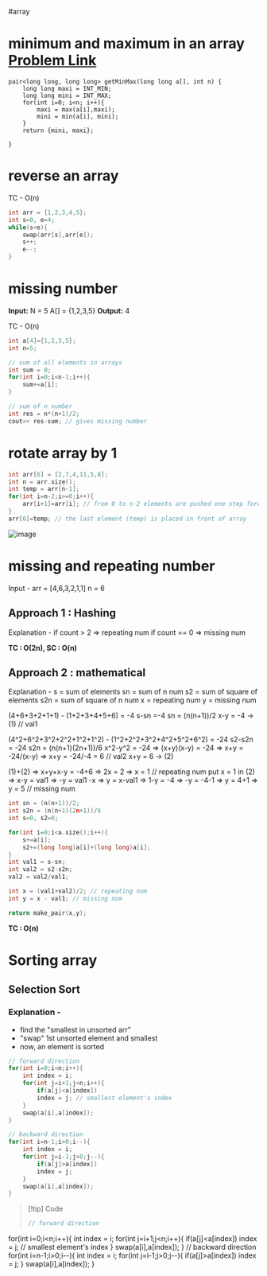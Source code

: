 #array
# minimum and maximum in an array [Problem Link](https://www.geeksforgeeks.org/problems/find-minimum-and-maximum-element-in-an-array4428/1)

```cpp:6e047d76-772f-4fc2-82e7-66db674238fa
pair<long long, long long> getMinMax(long long a[], int n) {
    long long maxi = INT_MIN;
    long long mini = INT_MAX;
    for(int i=0; i<n; i++){
        maxi = max(a[i],maxi);
        mini = min(a[i], mini);
    }
    return {mini, maxi};
    
}
```
# reverse an array 

TC - O(n)
```cpp
int arr = {1,2,3,4,5};
int s=0, e=4;
while(s<e){
	swap(arr[s],arr[e]);
	s++;
	e--;
}
```

# missing number
**Input:**
	N = 5
	A[] = {1,2,3,5}
**Output:** 4

TC - O(n)
```cpp
int a[4]={1,2,3,5};
int n=5;

// sum of all elements in arrays
int sum = 0;
for(int i=0;i<n-1;i++){
	sum+=a[i];
}

// sum of n number
int res = n*(n+1)/2;
cout<< res-sum; // gives missing number
```

# rotate array by 1

```cpp
int arr[6] = [2,7,4,11,5,8];
int n = arr.size();
int temp = arr[n-1];
for(int i=n-2;i>=0;i++){
	arr[i+1]=arr[i]; // from 0 to n-2 elements are pushed one step forward
}
arr[0]=temp; // the last element (temp) is placed in front of array
```

![image](https://github.com/Sujithamathvini/DSA/assets/70484186/fb64e5db-ee4f-4a4b-9446-c32693304add)


# missing and repeating number

Input -
arr = [4,6,3,2,1,1]
n = 6

## Approach 1 : Hashing

Explanation -
if count > 2 => repeating num
if count == 0 => missing num

**TC : O(2n), SC : O(n)**

## Approach 2 : mathematical

Explanation -
s = sum of elements
sn = sum of n num
s2 = sum of square of elements
s2n = sum of square of n num
x = repeating num
y = missing num

(4+6+3+2+1+1) - (1+2+3+4+5+6) = -4
s-sn =-4
sn = (n(n+1))/2
x-y = -4 -> (1) // val1

(4^2+6^2+3^2+2^2+1^2+1^2) - (1^2+2^2+3^2+4^2+5^2+6^2) = -24
s2-s2n = -24
s2n = (n(n+1)(2n+1))/6
x^2-y^2 = -24 => (x+y)(x-y) = -24 => x+y = -24/(x-y) => x+y = -24/-4 = 6 // val2
x+y = 6 -> (2)

(1)+(2) => x+y+x-y = -4+6 => 2x = 2 => x = 1 // repeating num
put x = 1 in (2) => x-y = val1 => -y = val1 -x => y = x-val1
=> 1-y = -4 => -y = -4-1 => y = 4+1 => y = 5 // missing num

```cpp
int sn = (n(n+1))/2;
int s2n = (n(n+1)(2n+1))/6
int s=0, s2=0;

for(int i=0;i<a.size();i++){
	s+=a[i];
	s2+=(long long)a[i]+(long long)a[i];
}
int val1 = s-sn;
int val2 = s2-s2n;
val2 = val2/val1;

int x = (val1+val2)/2; // repeating num
int y = x - val1; // missing num

return make_pair(x,y);
```

**TC : O(n)**

# Sorting array
## Selection Sort

### Explanation -
- find the "smallest in unsorted arr"
- "swap" 1st unsorted element and smallest
- now, an element is sorted
```cpp
// forward direction
for(int i=0;i<n;i++){
	int index = i;
	for(int j=i+1;j<n;i++){
		if(a[j]<a[index])
		index = j; // smallest element's index
	}
	swap(a[i],a[index]);
}

// backward direction
for(int i=n-1;i>0;i--){
	int index = i;
	for(int j=i-1;j>0;j--){
		if(a[j]>a[index])
		index = j;
	}
	swap(a[i],a[index]);
}
```

 
> [!tip] Code
> ```cpp
> // forward direction
for(int i=0;i<n;i++){
	int index = i;
	for(int j=i+1;j<n;i++){
		if(a[j]<a[index])
		index = j; // smallest element's index
	}
	swap(a[i],a[index]);
}
// backward direction
for(int i=n-1;i>0;i--){
	int index = i;
	for(int j=i-1;j>0;j--){
		if(a[j]>a[index])
		index = j;
	}
	swap(a[i],a[index]);
}
```

